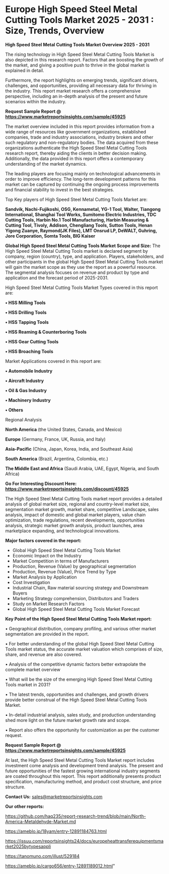 # Europe High Speed Steel Metal Cutting Tools Market 2025 - 2031 : Size, Trends, Overview

<Strong> High Speed Steel Metal Cutting Tools Market Overview 2025 - 2031</strong>

The rising technology in High Speed Steel Metal Cutting Tools Market is also depicted in this research report. Factors that are boosting the growth of the market, and giving a positive push to thrive in the global market is explained in detail.

Furthermore, the report highlights on emerging trends, significant drivers, challenges, and opportunities, providing all necessary data for thriving in the industry. This report market research offers a comprehensive perspective, including an in-depth analysis of the present and future scenarios within the industry.

<strong>Request Sample Report @ <a href=https://www.marketreportsinsights.com/sample/45925>https://www.marketreportsinsights.com/sample/45925</a></strong>

The market overview included in this report provides information from a wide range of resources like government organizations, established companies, trade and industry associations, industry brokers and other such regulatory and non-regulatory bodies. The data acquired from these organizations authenticate the High Speed Steel Metal Cutting Tools research report, thereby aiding the clients in better decision making. Additionally, the data provided in this report offers a contemporary understanding of the market dynamics.

The leading players are focusing mainly on technological advancements in order to improve efficiency. The long-term development patterns for this market can be captured by continuing the ongoing process improvements and financial stability to invest in the best strategies.

Top Key players of High Speed Steel Metal Cutting Tools Market are:

<strong>Sandvik, Nachi-Fujikoshi, OSG, Kennametal, YG-1 Tool, Walter, Tiangong International, Shanghai Tool Works, Sumitomo Electric Industries, TDC Cutting Tools, Harbin No.1 Tool Manufacturing, Harbin Measuring & Cutting Tool, Tivoly, Addison, Chengliang Tools, Sutton Tools, Henan Yigong Zuanye, Raymond(JK Files), LMT Onsrud LP, DeWALT, Guhring, Jore Corporation, Somta Tools, BIG Kaiser</strong>

<strong><b>Global High Speed Steel Metal Cutting Tools Market Scope and Size:</b></strong>
The High Speed Steel Metal Cutting Tools market is declared segment by company, region (country), type, and application. Players, stakeholders, and other participants in the global High Speed Steel Metal Cutting Tools market will gain the market scope as they use the report as a powerful resource. The segmental analysis focuses on revenue and product by type and application and the forecast period of 2025-2031.

High Speed Steel Metal Cutting Tools Market Types covered in this report are:

<strong>•  HSS Milling Tools

•  HSS Drilling Tools

•  HSS Tapping Tools

•  HSS Reaming & Counterboring Tools

•  HSS Gear Cutting Tools

•  HSS Broaching Tools</strong>

Market Applications covered in this report are:

<strong>•  Automobile Industry

•  Aircraft Industry

•  Oil & Gas Industry

•  Machinery Industry

•  Others</strong> 

Regional Analysis

<strong>North America</strong> (the United States, Canada, and Mexico)

<strong>Europe</strong> (Germany, France, UK, Russia, and Italy)

<strong>Asia-Pacific</strong> (China, Japan, Korea, India, and Southeast Asia)

<strong>South America</strong> (Brazil, Argentina, Colombia, etc.)

<strong>The Middle East and Africa</strong> (Saudi Arabia, UAE, Egypt, Nigeria, and South Africa)

<strong>Go For Interesting Discount Here: <a href=https://www.marketreportsinsights.com/discount/45925>https://www.marketreportsinsights.com/discount/45925</a></strong>

The High Speed Steel Metal Cutting Tools market report provides a detailed analysis of global market size, regional and country-level market size, segmentation market growth, market share, competitive Landscape, sales analysis, impact of domestic and global market players, value chain optimization, trade regulations, recent developments, opportunities analysis, strategic market growth analysis, product launches, area marketplace expanding, and technological innovations.

<strong><b>Major factors covered in the report:</b></strong>
<ul>
  <li>Global High Speed Steel Metal Cutting Tools Market </li>
  <li>Economic Impact on the Industry</li>
  <li>Market Competition in terms of Manufacturers</li>
  <li>Production, Revenue (Value) by geographical segmentation</li>
  <li>Production, Revenue (Value), Price Trend by Type</li>
  <li>Market Analysis by Application</li>
  <li>Cost Investigation</li>
  <li>Industrial Chain, Raw material sourcing strategy and Downstream Buyers</li>
  <li>Marketing Strategy comprehension, Distributors and Traders</li>
  <li>Study on Market Research Factors</li>
  <li>Global High Speed Steel Metal Cutting Tools Market Forecast</li>
</ul>

<strong><b>Key Point of the High Speed Steel Metal Cutting Tools Market report:</b></strong>

• Geographical distribution, company profiling, and various other market segmentation are provided in the report.

• For better understanding of the global High Speed Steel Metal Cutting Tools market status, the accurate market valuation which comprises of size, share, and revenue are also covered.

• Analysis of the competitive dynamic factors better extrapolate the complete market overview

• What will be the size of the emerging High Speed Steel Metal Cutting Tools market in 2031?

• The latest trends, opportunities and challenges, and growth drivers provide better construal of the High Speed Steel Metal Cutting Tools Market.

• In-detail industrial analysis, sales study, and production understanding shed more light on the future market growth rate and scope.

• Report also offers the opportunity for customization as per the customer request.

<strong>Request Sample Report @ <a href=https://www.marketreportsinsights.com/sample/45925>https://www.marketreportsinsights.com/sample/45925</a></strong>

At last, the High Speed Steel Metal Cutting Tools Market report includes investment come analysis and development trend analysis. The present and future opportunities of the fastest growing international industry segments are coated throughout this report. This report additionally presents product specification, manufacturing method, and product cost structure, and price structure.

<strong>Contact Us:</strong>
sales@marketreportsinsights.com

<strong>Our other reports:</strong>

<a href=https://github.com/haq235/report-research-trend/blob/main/North-America-Metaldehyde-Market.md>https://github.com/haq235/report-research-trend/blob/main/North-America-Metaldehyde-Market.md</a>

<a href=https://ameblo.jp/18yam/entry-12891184763.html>https://ameblo.jp/18yam/entry-12891184763.html</a>

<a href=https://issuu.com/reportsinsights24/docs/europeheattransferequipmentsmarket2025bytypesappli>https://issuu.com/reportsinsights24/docs/europeheattransferequipmentsmarket2025bytypesappli</a>

<a href=https://tanomuno.com/illust/529184>https://tanomuno.com/illust/529184</a>

<a href=https://ameblo.jp/cargo656/entry-12891189012.html>https://ameblo.jp/cargo656/entry-12891189012.html</a>"
